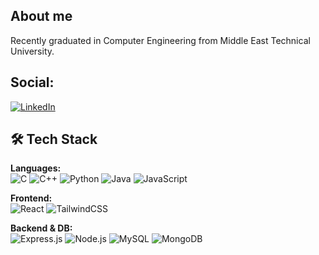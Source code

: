 ## About me 
Recently graduated in Computer Engineering from Middle East Technical University.

## Social:
[![LinkedIn](https://img.shields.io/badge/LinkedIn-%230077B5.svg?logo=linkedin&logoColor=white)](https://www.linkedin.com/in/okan-sa%C4%9Flam-8240591b4/)

## 🛠 Tech Stack

**Languages:**  
![C](https://img.shields.io/badge/-C-05122A?style=flat&logo=c)  ![C++](https://img.shields.io/badge/-C++-05122A?style=flat&logo=c%2B%2B)  ![Python](https://img.shields.io/badge/-Python-05122A?style=flat&logo=python)  ![Java](https://img.shields.io/badge/-Java-05122A?style=flat&logo=java)  ![JavaScript](https://img.shields.io/badge/-JavaScript-05122A?style=flat&logo=javascript)

**Frontend:**  
![React](https://img.shields.io/badge/-React-05122A?style=flat&logo=react)  ![TailwindCSS](https://img.shields.io/badge/-TailwindCSS-05122A?style=flat&logo=tailwindcss)

**Backend & DB:**  
![Express.js](https://img.shields.io/badge/-Express.js-05122A?style=flat&logo=express)  ![Node.js](https://img.shields.io/badge/-Node.js-05122A?style=flat&logo=node.js)  ![MySQL](https://img.shields.io/badge/-MySQL-05122A?style=flat&logo=mysql)  ![MongoDB](https://img.shields.io/badge/-MongoDB-05122A?style=flat&logo=mongodb)

<!--
**okan-saglam/okan-saglam** is a ✨ _special_ ✨ repository because its `README.md` (this file) appears on your GitHub profile.

Here are some ideas to get you started:

- 🔭 I’m currently working on ...
- 🌱 I’m currently learning ...
- 👯 I’m looking to collaborate on ...
- 🤔 I’m looking for help with ...
- 💬 Ask me about ...
- 📫 How to reach me: ...
- 😄 Pronouns: ...
- ⚡ Fun fact: ...
-->
